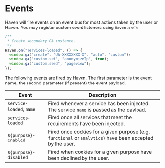 # Events

Haven will fire events on an event bus for most actions taken by the user or Haven. You may
register custom event listeners using `Haven.on()`:

```javascript
/**
 * Create secondary GA instance.
 */
Haven.on("services-loaded", () => {
  window.ga("create", "UA-XXXXXXXX-X", "auto", "custom");
  window.ga("custom.set", "anonymizeIp", true);
  window.ga("custom.send", "pageview");
});
```

The following events are fired by Haven. The first parameter is the event name, the second parameter (if present) the event payload.

| Event                    | Description                                                                                               |
| ------------------------ | --------------------------------------------------------------------------------------------------------- |
| `service-loaded`, `name` | Fired whenever a service has been injected. The service `name` is passed as the payload.                  |
| `services-loaded`        | Fired once all services that meet the requirements have been injected.                                    |
| `${purpose}-enabled`     | Fired once cookies for a given purpose (e.g. `functional` or `analytics`) have been accepted by the user. |
| `${purpose}-disabled`    | Fired when cookies for a given purpose have been declined by the user.                                    |
